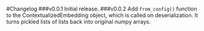 #Changelog
###v0.0.1
Initial release.
###v0.0.2
Add `from_config()` function to the ContextualizedEmbedding object, which is called on deserialization. It turns pickled lists of lists back into original numpy arrays.
